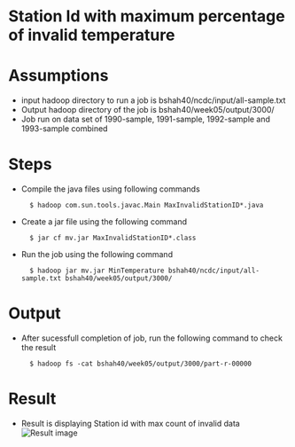 # Station Id with maximum percentage of invalid temperature

# Assumptions
- input hadoop directory to run a job is  bshah40/ncdc/input/all-sample.txt
- Output hadoop directory of the job is bshah40/week05/output/3000/
- Job run on data set of 1990-sample, 1991-sample, 1992-sample and 1993-sample combined


# Steps

- Compile the java files using following commands

        $ hadoop com.sun.tools.javac.Main MaxInvalidStationID*.java
    
- Create a jar file using the following command

        $ jar cf mv.jar MaxInvalidStationID*.class
        
- Run the job using the following command

        $ hadoop jar mv.jar MinTemperature bshah40/ncdc/input/all-sample.txt bshah40/week05/output/3000/

# Output
- After sucessfull completion of job, run the following command to check the result

        $ hadoop fs -cat bshah40/week05/output/3000/part-r-00000

# Result
- Result is displaying Station id with max count of invalid data
![Result image](https://github.com/illinoistech-itm/bshah40/blob/master/ITMD-521/Week-05/item-three/1.png)
